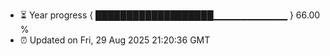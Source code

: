 - ⏳ Year progress { ███████████████████▁▁▁▁▁▁▁▁▁▁▁ } 66.00 %
- ⏰ Updated on Fri, 29 Aug 2025 21:20:36 GMT

